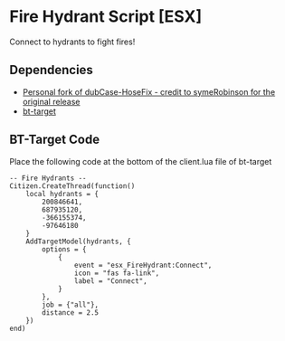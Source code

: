 # Fire Hydrant Script [ESX]
Connect to hydrants to fight fires!

## Dependencies
- [Personal fork of dubCase-HoseFix - credit to symeRobinson for the original release](https://github.com/Abel-Gaming/dubCase-HoseFix)
- [bt-target](https://github.com/brentN5/bt-target)

## BT-Target Code
Place the following code at the bottom of the client.lua file of bt-target
```
-- Fire Hydrants --
Citizen.CreateThread(function()
	local hydrants = {
        200846641,
		687935120,
		-366155374,
		-97646180
    }
    AddTargetModel(hydrants, {
        options = {
            {
                event = "esx_FireHydrant:Connect",
                icon = "fas fa-link",
                label = "Connect",
            }
        },
        job = {"all"},
        distance = 2.5
    })
end)
```
